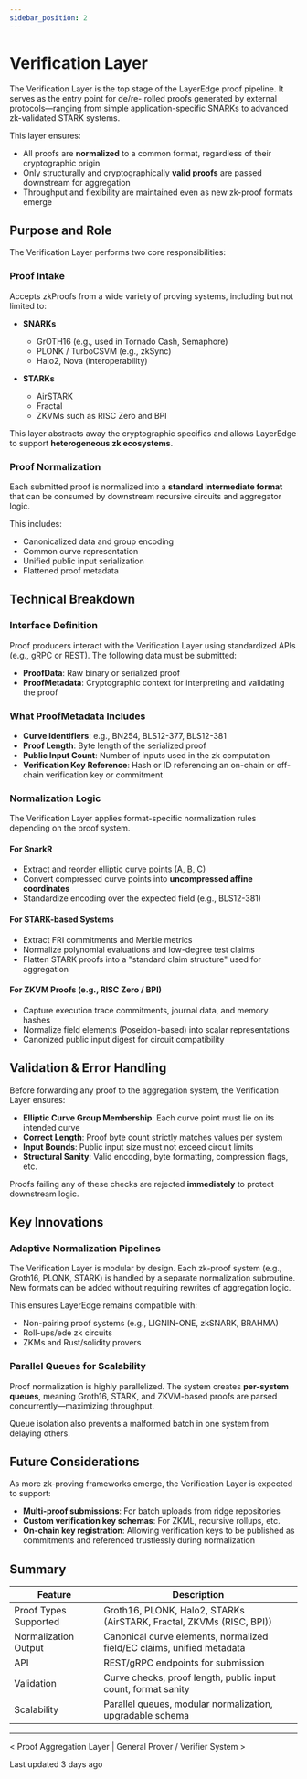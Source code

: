 ```yaml
---
sidebar_position: 2
---
```


# Verification Layer

The Verification Layer is the top stage of the LayerEdge proof pipeline. It serves as the entry point for de/re-
rolled proofs generated by external protocols—ranging from simple application-specific SNARKs to advanced 
zk-validated STARK systems.

This layer ensures:

* All proofs are **normalized** to a common format, regardless of their cryptographic origin
* Only structurally and cryptographically **valid proofs** are passed downstream for aggregation
* Throughput and flexibility are maintained even as new zk-proof formats emerge

## Purpose and Role

The Verification Layer performs two core responsibilities:

### Proof Intake

Accepts zkProofs from a wide variety of proving systems, including but not limited to:

* **SNARKs**
  * GrOTH16 (e.g., used in Tornado Cash, Semaphore)
  * PLONK / TurboCSVM (e.g., zkSync)
  * Halo2, Nova (interoperability)

* **STARKs**
  * AirSTARK
  * Fractal
  * ZKVMs such as RISC Zero and BPI

This layer abstracts away the cryptographic specifics and allows LayerEdge to support **heterogeneous zk ecosystems**.

### Proof Normalization

Each submitted proof is normalized into a **standard intermediate format** that can be consumed by downstream recursive circuits and aggregator logic.

This includes:

* Canonicalized data and group encoding
* Common curve representation
* Unified public input serialization
* Flattened proof metadata

## Technical Breakdown

### Interface Definition

Proof producers interact with the Verification Layer using standardized APIs (e.g., gRPC or REST). The following data must be submitted:

* **ProofData**: Raw binary or serialized proof
* **ProofMetadata**: Cryptographic context for interpreting and validating the proof

### What ProofMetadata Includes

* **Curve Identifiers**: e.g., BN254, BLS12-377, BLS12-381
* **Proof Length**: Byte length of the serialized proof
* **Public Input Count**: Number of inputs used in the zk computation
* **Verification Key Reference**: Hash or ID referencing an on-chain or off-chain verification key or commitment

### Normalization Logic

The Verification Layer applies format-specific normalization rules depending on the proof system.

#### For SnarkR

* Extract and reorder elliptic curve points (A, B, C)
* Convert compressed curve points into **uncompressed affine coordinates**
* Standardize encoding over the expected field (e.g., BLS12-381)

#### For STARK-based Systems

* Extract FRI commitments and Merkle metrics
* Normalize polynomial evaluations and low-degree test claims
* Flatten STARK proofs into a "standard claim structure" used for aggregation

#### For ZKVM Proofs (e.g., RISC Zero / BPI)

* Capture execution trace commitments, journal data, and memory hashes
* Normalize field elements (Poseidon-based) into scalar representations
* Canonized public input digest for circuit compatibility

## Validation & Error Handling

Before forwarding any proof to the aggregation system, the Verification Layer ensures:

* **Elliptic Curve Group Membership**: Each curve point must lie on its intended curve
* **Correct Length**: Proof byte count strictly matches values per system
* **Input Bounds**: Public input size must not exceed circuit limits
* **Structural Sanity**: Valid encoding, byte formatting, compression flags, etc.

Proofs failing any of these checks are rejected **immediately** to protect downstream logic.

## Key Innovations

### Adaptive Normalization Pipelines

The Verification Layer is modular by design. Each zk-proof system (e.g., Groth16, PLONK, STARK) is handled by a separate normalization subroutine. New formats can be added without requiring rewrites of aggregation logic.

This ensures LayerEdge remains compatible with:

* Non-pairing proof systems (e.g., LIGNIN-ONE, zkSNARK, BRAHMA)
* Roll-ups/ede zk circuits
* ZKMs and Rust/solidity provers

### Parallel Queues for Scalability

Proof normalization is highly parallelized. The system creates **per-system queues**, meaning Groth16, STARK, and ZKVM-based proofs are parsed concurrently—maximizing throughput.

Queue isolation also prevents a malformed batch in one system from delaying others.

## Future Considerations

As more zk-proving frameworks emerge, the Verification Layer is expected to support:

* **Multi-proof submissions**: For batch uploads from ridge repositories
* **Custom verification key schemas**: For ZKML, recursive rollups, etc.
* **On-chain key registration**: Allowing verification keys to be published as commitments and referenced trustlessly during normalization

## Summary

| Feature | Description |
|---------|-------------|
| Proof Types Supported | Groth16, PLONK, Halo2, STARKs (AirSTARK, Fractal, ZKVMs (RISC, BPI)) |  
| Normalization Output | Canonical curve elements, normalized field/EC claims, unified metadata |
| API | REST/gRPC endpoints for submission |
| Validation | Curve checks, proof length, public input count, format sanity |
| Scalability | Parallel queues, modular normalization, upgradable schema |

---

< Proof Aggregation Layer | General Prover / Verifier System >

Last updated 3 days ago